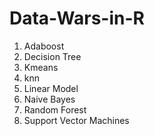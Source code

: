 # Data-Wars-in-R

1. Adaboost
2. Decision Tree
3. Kmeans
4. knn
5. Linear Model
6. Naive Bayes
7. Random Forest
8. Support Vector Machines

